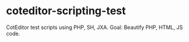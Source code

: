 # coteditor-scripting-test
CotEditor test scripts using PHP, SH, JXA. Goal: Beautify PHP, HTML, JS code.
